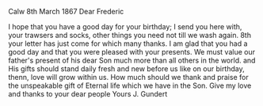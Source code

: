  Calw 8th March 1867
Dear Frederic

I hope that you have a good day for your birthday; I send you here with, your trawsers and socks, other things you need not till we wash again. 
8th your letter has just come for which many thanks. I am glad that you had a good day and that you were pleased with your presents. We must value our father's present of his dear Son much more than all others in the world. and His gifts should stand daily fresh and new before us like on our birthday, thenn, love will grow within us. How much should we thank and praise for the unspeakable gift of Eternal life which we have in the Son. 
Give my love and thanks to your dear people
 Yours J. Gundert
